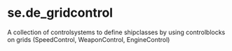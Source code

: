 # se.de_gridcontrol
A collection of controlsystems to define shipclasses by using controlblocks on grids (SpeedControl, WeaponControl, EngineControl)
